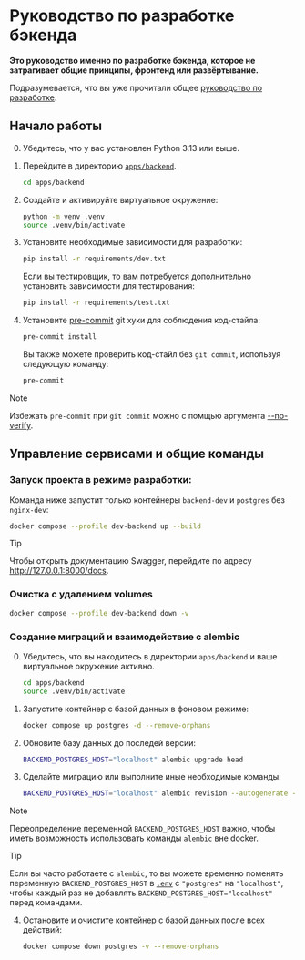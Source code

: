 # Руководство по разработке бэкенда

**Это руководство именно по разработке бэкенда, которое не затрагивает общие принципы, фронтенд или развёртывание.**

Подразумевается, что вы уже прочитали общее [руководство по разработке](../../../docs/CONTRIBUTING.md).

## Начало работы

0. Убедитесь, что у вас установлен Python 3.13 или выше.

1. Перейдите в директорию [`apps/backend`](../).

   ```sh
   cd apps/backend
   ```

2. Создайте и активируйте виртуальное окружение:

   ```sh
   python -m venv .venv
   source .venv/bin/activate
   ```

3. Установите необходимые зависимости для разработки:

   ```sh
   pip install -r requirements/dev.txt
   ```

   Если вы тестировщик, то вам потребуется дополнительно установить зависимости для тестирования:

   ```sh
   pip install -r requirements/test.txt
   ```

4. Установите [pre-commit](https://pre-commit.com/) git хуки для соблюдения код-стайла:

   ```sh
   pre-commit install
   ```

   Вы также можете проверить код-стайл без `git commit`, используя следующую команду:

   ```sh
   pre-commit
   ```

> [!NOTE]
> Избежать `pre-commit` при `git commit` можно с помщью аргумента [--no-verify](https://git-scm.com/docs/githooks#_pre_commit).

## Управление сервисами и общие команды

### Запуск проекта в режиме разработки:

Команда ниже запустит только контейнеры `backend-dev` и `postgres` без `nginx-dev`:

```sh
docker compose --profile dev-backend up --build
```

> [!TIP]
> Чтобы открыть документацию Swagger, перейдите по адресу http://127.0.0.1:8000/docs.

### Очистка с удалением volumes

```sh
docker compose --profile dev-backend down -v
```

### Создание миграций и взаимодействие с alembic

0. Убедитесь, что вы находитесь в директории `apps/backend` и ваше виртуальное окружение активно.

   ```sh
   cd apps/backend
   source .venv/bin/activate
   ```

1. Запустите контейнер с базой данных в фоновом режиме:

   ```sh
   docker compose up postgres -d --remove-orphans
   ```

2. Обновите базу данных до последей версии:

   ```sh
   BACKEND_POSTGRES_HOST="localhost" alembic upgrade head
   ```

3. Сделайте миграцию или выполните иные необходимые команды:

   ```sh
   BACKEND_POSTGRES_HOST="localhost" alembic revision --autogenerate -m "message"
   ```

> [!NOTE]
> Переопределение переменной `BACKEND_POSTGRES_HOST` важно, чтобы иметь возможность
> использовать команды `alembic` вне docker.

> [!TIP]
> Если вы часто работаете с `alembic`, то вы можете временно поменять переменную
> `BACKEND_POSTGRES_HOST` в [`.env`](../../../.env) с `"postgres"` на `"localhost"`,
> чтобы каждый раз не добавлять `BACKEND_POSTGRES_HOST="localhost"` перед командами.

4. Остановите и очистите контейнер с базой данных после всех действий:

   ```sh
   docker compose down postgres -v --remove-orphans
   ```
